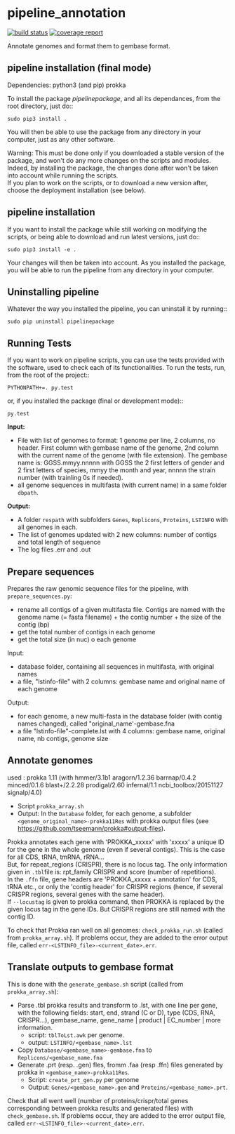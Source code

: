 # pipeline_annotation

[![build status](https://gitlab.pasteur.fr/aperrin/pipeline_annotation/badges/master/build.svg)](https://gitlab.pasteur.fr/aperrin/pipeline_annotation/commits/master)
[![coverage report](https://gitlab.pasteur.fr/aperrin/pipeline_annotation/badges/master/coverage.svg)](http://aperrin.pages.pasteur.fr/pipeline_annotation)

Annotate genomes and format them to gembase format.  

## pipeline installation (final mode)

Dependencies:
 python3 (and pip)
 prokka

To install the package *pipelinepackage*, and all its dependances, from the root directory, just do::

    sudo pip3 install .

You will then be able to use the package from any directory in your computer,
just as any other software.

Warning: This must be done only if you downloaded a stable version of the package, and won't do any more changes on the scripts and modules. Indeed, by installing the package, the changes done after won't be taken into account while running the scripts.  
If you plan to work on the scripts, or to download a new version after,
choose the deployment installation (see below).


## pipeline installation

If you want to install the package while still working on modifying the scripts, or being able to download and run latest versions, just do::

    sudo pip3 install -e .

Your changes will then be taken into account. As you installed the package, you will be able to run the pipeline from any directory in your computer.


## Uninstalling pipeline

Whatever the way you installed the pipeline, you can uninstall it by running::

    sudo pip uninstall pipelinepackage


## Running Tests

If you want to work on pipeline scripts, you can use the tests provided with the software, used to check each of its functionalities. To run the tests, run, from the root of the project::

    PYTHONPATH+=. py.test

or, if you installed the package (final or development mode)::

    py.test

**Input:**
- File with list of genomes to format: 1 genome per line, 2 columns, no header. First column with gembase name of the genome, 2nd column with the current name of the genome (with file extension). The gembase name is: GGSS.mmyy.nnnnn with GGSS the 2 first letters of gender and 2 first letters of species, mmyy the month and year, nnnnn the strain number (with trainling 0s if needed).
- all genome sequences in multifasta (with current name) in a same folder `dbpath`.

**Output:**
- A folder `respath` with subfolders `Genes`, `Replicons`, `Proteins`, `LSTINFO` with all genomes in each.
- The list of genomes updated with 2 new columns: number of contigs and total length of sequence
- The log files .err and .out

## Prepare sequences
Prepares the raw genomic sequence files for the pipeline, with `prepare_sequences.py`:
- rename all contigs of a given multifasta file. Contigs are named with the genome name (= fasta filename) + the contig number + the size of the contig (bp)
- get the total number of contigs in each genome
- get the total size (in nuc) o each genome

Input: 
- database folder, containing all sequences in multifasta, with original names
- a file, "lstinfo-file" with 2 columns: gembase name and original name of each genome

Output: 
- for each genome, a new multi-fasta in the database folder (with contig names changed), called "original_name'-gembase.fna
- a file "lstinfo-file"-complete.lst with 4 columns: gembase name, original name, nb contigs, genome size

## Annotate genomes
used :
prokka 1.11 (with hmmer/3.1b1 aragorn/1.2.36 barrnap/0.4.2 minced/0.1.6 blast+/2.2.28 prodigal/2.60 infernal/1.1 ncbi_toolbox/20151127 signalp/4.0)

- Script `prokka_array.sh`
- Output: In the `Database` folder, for each genome, a subfolder `<genome_original_name>-prokka11Res` with prokka output files (see https://github.com/tseemann/prokka#output-files).

Prokka annotates each gene with 'PROKKA_xxxxx' with 'xxxxx' a unique ID for the gene in the whole genome (even if several contigs). This is the case for all CDS, tRNA, tmRNA, rRNA...   
But, for repeat_regions (CRISPR), there is no locus tag. The only information given in `.tbl`file is: rpt_family CRISPR and score (number of repetitions).  
In the `.ffn` file, gene headers are 'PROKKA_xxxxx + annotation' for CDS, tRNA etc., or only the 'contig header' for CRISPR regions (hence, if several CRISPR regions, several genes with the same header).  
If `--locustag` is given to prokka command, then PROKKA is replaced by the given locus tag in the gene IDs. But CRISPR regions are still named with the contig ID.

To check that Prokka ran well on all genomes: `check_prokka_run.sh` (called from `prokka_array.sh`). If problems occur, they are added to the error output file, called `err-<LSTINFO_file>-<current_date>.err`.


## Translate outputs to gembase format

This is done with the `generate_gembase.sh` script (called from `prokka_array.sh`):
- Parse .tbl prokka results and transform to .lst, with one line per gene, with the following fields: start, end, strand (C or D), type (CDS, RNA, CRISPR...), gembase_name, gene_name | product | EC_number | more information.
    + script: `tblToLst.awk` per genome.
    + output: `LSTINFO/<gembase_name>.lst`
- Copy `Database/<gembase_name>-gembase.fna` to `Replicons/<gembase_name.fna`
- Generate .prt (resp. .gen) fles, fromm .faa (resp .ffn) files generated by prokka in `<gembase_name>-prokka11Res`.
    + Script: `create_prt_gen.py` per genome
    + Output: `Genes/<gembase_name>.gen` and `Proteins/<gembase_name>.prt`.

Check that all went well (number of proteins/crispr/total genes corresponding between prokka results and generated files) with `check_gembase.sh`. If problems occur, they are added to the error output file, called `err-<LSTINFO_file>-<current_date>.err`.
